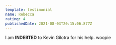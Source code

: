 ```yaml
---
template: testimonial
name: Rebecca
rating: 4
publishedDate: 2021-08-03T20:15:06.877Z
---
```

I am **INDEBTED** to Kevin Gilotra for his help. woopie